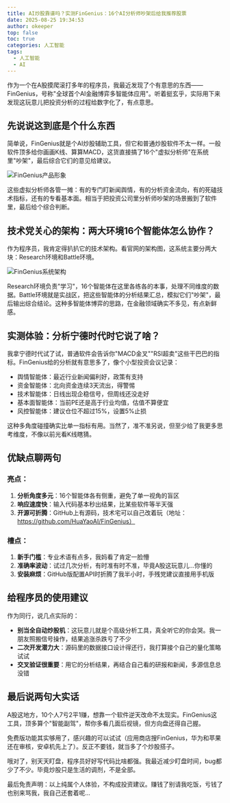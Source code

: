 ```yaml
---
title: AI炒股靠谱吗？实测FinGenius：16个AI分析师吵架后给我推荐股票
date: 2025-08-25 19:34:53
author: okeeper
top: false
toc: true
categories: 人工智能
tags:
  - 人工智能
  - AI
---
```


作为一个在A股摸爬滚打多年的程序员，我最近发现了个有意思的东西——FinGenius，号称"全球首个AI金融博弈多智能体应用"。听着挺玄乎，实际用下来发现这玩意儿把投资分析的过程给数字化了，有点意思。

## 先说说这到底是个什么东西

简单说，FinGenius就是个AI炒股辅助工具，但它和普通炒股软件不太一样。一般软件顶多给你画画K线、算算MACD，这货直接搞了16个"虚拟分析师"在系统里"吵架"，最后综合它们的意见给建议。

![FinGenius产品形象](https://okeeper-blog-images.oss-cn-hangzhou.aliyuncs.com/blog-images/202509/c8e87243152ab34a39a0d8b64054f96f.png)

这些虚拟分析师各管一摊：有的专门盯新闻舆情，有的分析资金流向，有的死磕技术指标，还有的专看基本面。相当于把投资公司里分析师吵架的场景搬到了软件里，最后给个综合判断。

## 技术党关心的架构：两大环境16个智能体怎么协作？

作为程序员，我肯定得扒扒它的技术架构。看官网的架构图，这系统主要分两大块：Research环境和Battle环境。

![FinGenius系统架构](https://okeeper-blog-images.oss-cn-hangzhou.aliyuncs.com/blog-images/202509/07685350297a925f7403de6bf606ca2d.png)

Research环境负责"学习"，16个智能体在这里各练各的本事，处理不同维度的数据。Battle环境就是实战区，把这些智能体的分析结果汇总，模拟它们"吵架"，最后输出综合结论。这种多智能体博弈的思路，在金融领域确实不多见，有点新鲜感。

## 实测体验：分析宁德时代时它说了啥？

我拿宁德时代试了试，普通软件会告诉你"MACD金叉""RSI超卖"这些干巴巴的指标。FinGenius给的分析就有意思多了，像个小型投资会议记录：

- 舆情智能体：最近行业新闻偏利好，政策有支持
- 资金智能体：北向资金连续3天流出，得警惕
- 技术智能体：日线出现企稳信号，但周线还没走好
- 基本面智能体：当前PE还是高于行业均值，估值不算便宜
- 风控智能体：建议仓位不超过15%，设置5%止损

这种多角度碰撞确实比单一指标有用。当然了，准不准另说，但至少给了我更多思考维度，不像以前光看K线瞎猜。

## 优缺点聊两句

### 亮点：
1. **分析角度多元**：16个智能体各有侧重，避免了单一视角的盲区
2. **响应速度快**：输入代码基本秒出结果，比某些软件等半天强
3. **开源可折腾**：GitHub上有源码，技术宅可以自己改着玩（地址：https://github.com/HuaYaoAI/FinGenius）

### 槽点：
1. **新手门槛**：专业术语有点多，我妈看了肯定一脸懵
2. **准确率波动**：试过几次分析，有时准有时不准，毕竟A股这玩意儿...你懂的
3. **安装麻烦**：GitHub版配置API时折腾了我半小时，手残党建议直接用手机版

## 给程序员的使用建议

作为同行，说几点实际的：

- **别当全自动炒股机**：这玩意儿就是个高级分析工具，真全听它的你会哭。我一朋友照搬信号操作，结果追涨杀跌亏了不少
- **二次开发潜力大**：源码里的数据接口设计得还行，我打算接个自己的量化策略试试
- **交叉验证很重要**：用它的分析结果，再结合自己看的研报和新闻，多源信息总没错

## 最后说两句大实话

A股这地方，10个人7亏2平1赚，想靠一个软件逆天改命不太现实。FinGenius这工具，顶多算个"智能副驾"，帮你多看几面后视镜，但方向盘还得自己握。

免费版功能其实够用了，感兴趣的可以试试（应用商店搜FinGenius，华为和苹果还在审核，安卓机先上了）。反正不要钱，就当多了个炒股搭子。

哦对了，别天天盯盘，程序员好好写代码比啥都强。我最近减少盯盘时间，bug都少了不少。毕竟炒股只是生活的调剂，不是全部。

最后免责声明：以上纯属个人体验，不构成投资建议。赚钱了别请我吃饭，亏钱了也别来骂我，我自己还套着呢...